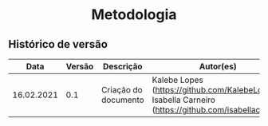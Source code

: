# <center> Metodologia

## Histórico de versão
|Data | Versão | Descrição | Autor(es)
| -- | -- | -- | -- |
| 16.02.2021 | 0.1 | Criação do documento | Kalebe Lopes (https://github.com/KalebeLopes), Isabella Carneiro (https://github.com/isabellacgmsa)|